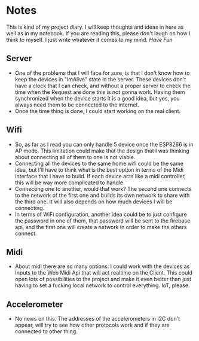 # Notes
This is kind of my project diary. I will keep thoughts and ideas in here as well as in my notebook. If you are reading this, please don't laugh on how I think to myself. I just write whatever it comes to my mind. *Have Fun*
## Server
- One of the problems that I will face for sure, is that i don't know how to keep the devices in "ImAlive" state in the server. These devices don't have a clock that I can check, and without a proper server to check the time when the Request are done this is not gonna work. Having them synchronized when the device starts it is a good idea, but yes, you always need them to be connected to the internet.
- Once the time thing is done, I could start working on the real client.

## Wifi
- So, as far as I read you can only handle 5 device once the ESP8266 is in AP mode. This limitation could make that the design that I was thinking about connecting all of them to one is not viable.
- Connecting all the devices to the same home wifi could be the same idea, but I'll have to think what is the best option in terms of the Midi interface that I have to build. If each device acts like a midi controller, this will be way more complicated to handle.
- Connecting one to another, would that work? The second one connects to the network of the first one and builds its own network to share with the third one. It will also depends on how much devices I will be connecting.
- In terms of WiFi configuration, another idea could be to just configure the password in one of them, that password will be sent to the firebase api, and the first one will create a network in order to make the others connect.

## Midi
- About midi there are so many options. I could work with the devices as Inputs to the Web Midi Api that will act realtime on the Client. This could open lots of possibilities to the project and make it even better than just having to set a fucking local network to control everything. IoT, please.

## Accelerometer
- No news on this. The addresses of the accelerometers in I2C don't appear, will try to see how other protocols work and if they are connected to other thing.
